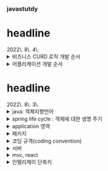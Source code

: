 ### javastutdy
<h1>headline</h1>
2022\. 8\. 4\.
<details>
<summary>비즈니스 CURD 로직 개발 순서</summary>

   - 게시판
      - 저장
      - 조회(전체, 단건)
      - 수정
      - 삭제
</details>
<details>
<summary>어플리케이션  개발 순서</summary>

   - Controller
   - DB
   - Query
   - Repository
   - Service
</details>
<h1>headline</h1>
2022\. 8\. 3\.
<details>
<summary>java: 객체지향언어</summary>

   - 캡슐화
      - 접근제어
         - private : 자기만
         - default : 같은 패키지 내
         - protected: 상속까지
         - public : 전체
   - 추상화
      - base를 가져다 씀
   - 다양성
      - 추상화된 것들을 가져다씀
   - 상속성
      - 추상화
</details>
<details>
<summary>spring life cycle : 객체에 대한 생명 주기</summary>

   - IoC : 생성/파괴
      - java가 메모리 할당/삭제 해줌
      - JVM: GC 
      - java는 memory managed language
   - 객체 > new > 메모리 할당 : 객체화, 인스턴스   
   - 어노테이션, 빈, 컨트롤러, 서비스, 레파지토리, 오토와이어드, new
</details>
<details>
<summary>application 영역</summary>

   - client(end-user) > filter > dispatcher servlet > handler mapping > interceptor > controller > view resolver
   - filter : 전처리
      - 언어 : utf-8(인코딩)
      - logging
      - etc.
   - dispatcher servlet
      - 읽고 어디로 보내는지 설정
   - handler mapping
      - dispatcher servlet에서 넘어온 데이터
   - interceptor
      - 컨트롤러 가기 전 다듬기
   - controller
      - mvc: controller > service > repository > DB
      - validation: I/O 시 validation check 필요
         - I/O : application 범위 밖에서 들어오는 것들
            - client, db
         - validation check : required, null
   - view resolver
      - view 보여줌
   - cycle 완료 후 객체 파괴

   - client > 3tier 
      - 3tier : WEB > WAS > DB
      - WAS : spring life cycle
         - cloud : 3tier를 대여(?)해줌
            * NCP

client <-> WEB
   - http, SSL, https
      - http : header, body
         - hedaer : 요청 정보
         - body : 데이터
      - https : http에 SSL 보안 규격
</details>
<details>
<summary>패키지</summary>

   - resources
      - static : js, css, images
      - template : 화면
      - .properties : 변경점이 거의 없는 애들(코딩 규격 : coding convention)
         - prefix : 앞에다 붙일 애
         - sufix : 뒤에다 붙일 애  .html
         - thymeleaf el : jstl
         - datasource : DB
         - hikari cp
            * cp : connection pool
</details>
<details>
<summary>코딩 규격(coding convention)</summary>

   - 표준화 작업
</details>
<details>
<summary>서버</summary>

   - local, dev, qa, stg, prd(live)
</details>
<details>
<summary>mvc, react</summary>

   - mvc : embeded tomcat
   - react : embeded netty
      - 비동기(논블록킹)
</details>
<details>
<summary>인텔리제이 단축키</summary>

   - new : alt + insert
   - rename : shift + F6
</details>
